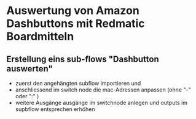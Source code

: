 # Auswertung von Amazon Dashbuttons mit Redmatic Boardmitteln

## Erstellung eins sub-flows "Dashbutton auswerten"

* zuerst den angehängten subflow importieren und 
* anschliessend im switch node die mac-Adressen anpassen (ohne "-" oder ":" )
* weitere Ausgänge ausgänge im switchnode anlegen und outputs im supbflow entsprechen erhöhen








